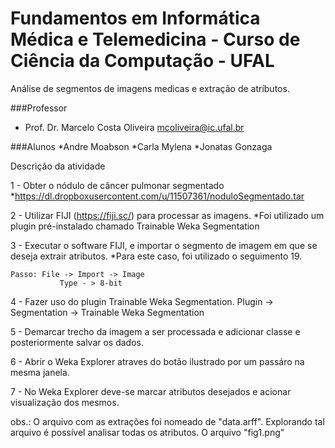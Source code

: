 # Fundamentos em Informática Médica e Telemedicina - Curso de Ciência da Computação - UFAL

Análise de segmentos de imagens medicas e extração de atríbutos.

###Professor
 * Prof. Dr. Marcelo Costa Oliveira  <mcoliveira@ic.ufal.br>

###Alunos
 *Andre Moabson 
 *Carla Mylena 
 *Jonatas Gonzaga 
	
	
Descrição da atividade

1 - Obter o nódulo de câncer pulmonar segmentado  
     *https://dl.dropboxusercontent.com/u/11507361/noduloSegmentado.tar

2 - Utilizar FIJI (https://fiji.sc/) para processar as imagens.
     *Foi utilizado um plugin pré-instalado chamado Trainable Weka Segmentation

3 - Executar o software FIJI, e importar o segmento de imagem em que se deseja extrair atributos.
	 *Para este caso, foi utilizado o seguimento 19.
	
	Passo: File -> Import -> Image 
	           Type - > 8-bit

4 - Fazer uso do plugin Trainable Weka Segmentation.
	 Plugin -> Segmentation -> Trainable Weka Segmentation

5 - Demarcar trecho da imagem a ser processada e adicionar classe  e posteriormente salvar os dados.

6 - Abrir o Weka Explorer atraves do botão ilustrado por um passáro na mesma janela.

7 - No Weka Explorer deve-se marcar atributos desejados e acionar visualização dos mesmos.

obs.: O arquivo com as extrações foi nomeado de "data.arff". Explorando tal arquivo é possível analisar todas os atributos.
		O arquivo "fig1.png"


